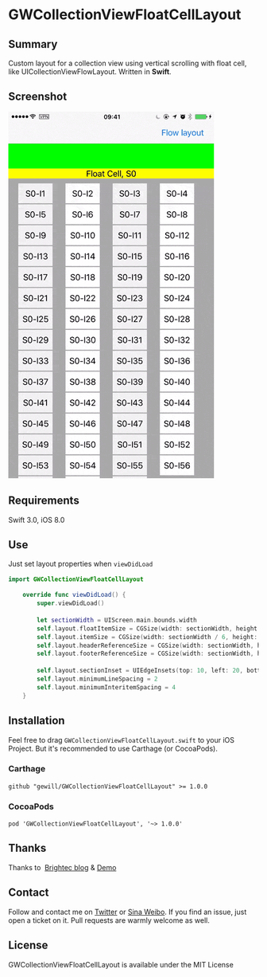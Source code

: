 # GWCollectionViewFloatCellLayout

## Summary

Custom layout for a collection view using vertical scrolling with float cell, like UICollectionViewFlowLayout. Written in **Swift**.

## Screenshot

![screencast](./screencast.gif)



## Requirements

Swift 3.0, iOS 8.0

## Use

Just set layout properties when `viewDidLoad`

```swift
import GWCollectionViewFloatCellLayout
```

```swift
	override func viewDidLoad() {
        super.viewDidLoad()
        
		let sectionWidth = UIScreen.main.bounds.width
        self.layout.floatItemSize = CGSize(width: sectionWidth, height: 20)
        self.layout.itemSize = CGSize(width: sectionWidth / 6, height: 40)
        self.layout.headerReferenceSize = CGSize(width: sectionWidth, height: 50)
        self.layout.footerReferenceSize = CGSize(width: sectionWidth, height: 50)

        self.layout.sectionInset = UIEdgeInsets(top: 10, left: 20, bottom: 30, right: 40)
        self.layout.minimumLineSpacing = 2
        self.layout.minimumInteritemSpacing = 4
	}
```



## Installation

Feel free to drag `GWCollectionViewFloatCellLayout.swift` to your iOS Project. But it's recommended to use Carthage (or CocoaPods).

### Carthage

```
github "gewill/GWCollectionViewFloatCellLayout" >= 1.0.0
```

### CocoaPods

```
pod 'GWCollectionViewFloatCellLayout', '~> 1.0.0'
```

## Thanks

Thanks to  [Brightec blog](http://www.brightec.co.uk/blog/uicollectionview-using-horizontal-and-vertical-scrolling-sticky-rows-and-columns) & [Demo](https://github.com/brightec/CustomCollectionViewLayout)

## Contact

Follow and contact me on [Twitter](https://twitter.com/gewill_org) or [Sina Weibo](http://weibo.com/gewei). If you find an issue, just open a ticket on it. Pull requests are warmly welcome as well.

## License

GWCollectionViewFloatCellLayout is available under the MIT License